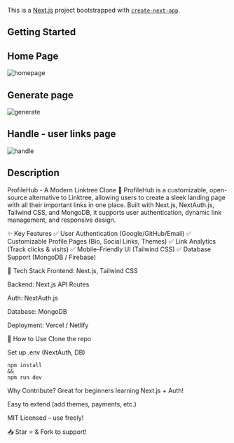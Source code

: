 This is a [Next.js](https://nextjs.org) project bootstrapped with [`create-next-app`](https://github.com/vercel/next.js/tree/canary/packages/create-next-app).

## Getting Started

## Home Page
![homepage](https://github.com/user-attachments/assets/627e44f2-8e93-40c5-b652-69ad5d7c997a)
## Generate page
![generate](https://github.com/user-attachments/assets/70d275e6-f68a-49b2-b6a1-5c560ae1d116)
## Handle - user links page
![handle](https://github.com/user-attachments/assets/1a79d17a-a58e-4cfd-84a8-3a969d1b4240)
## Description 
ProfileHub - A Modern Linktree Clone 🌟
ProfileHub is a customizable, open-source alternative to Linktree, allowing users to create a sleek landing page with all their important links in one place. Built with Next.js, NextAuth.js, Tailwind CSS, and MongoDB, it supports user authentication, dynamic link management, and responsive design.

✨ Key Features
✅ User Authentication (Google/GitHub/Email)
✅ Customizable Profile Pages (Bio, Social Links, Themes)
✅ Link Analytics (Track clicks & visits)
✅ Mobile-Friendly UI (Tailwind CSS)
✅ Database Support (MongoDB / Firebase)

🚀 Tech Stack
Frontend: Next.js, Tailwind CSS

Backend: Next.js API Routes

Auth: NextAuth.js

Database: MongoDB 

Deployment: Vercel / Netlify

📌 How to Use
Clone the repo

Set up .env (NextAuth, DB)
```
npm install 
&&
npm run dev
```

Why Contribute?
Great for beginners learning Next.js + Auth!

Easy to extend (add themes, payments, etc.)

MIT Licensed – use freely!

📥 Star ⭐ & Fork to support!
